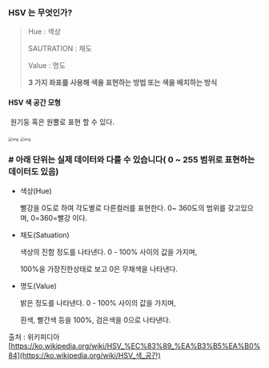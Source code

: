 ### HSV 는 무엇인가?



> Hue : 색상
>
> SAUTRATION : 채도
>
> Value : 명도
>
> **3 가지 좌표를 사용해 색을 표현하는 방법 또는 색을 배치하는 방식**



#### HSV 색 공간 모형

​	원기둥 혹은 원뿔로 표현 할 수 있다.

  <img src="https://upload.wikimedia.org/wikipedia/commons/8/8f/HSV_cylinder.jpg" alt="img" style="zoom: 50%;" />

 <img src="https://upload.wikimedia.org/wikipedia/commons/f/f1/HSV_cone.jpg" alt="img" style="zoom: 50%;" />   



### # 아래 단위는 실제 데이터와 다를 수  있습니다( 0 ~ 255 범위로 표현하는 데이터도 있음)

- 색상(Hue)

   빨강을 0도로 하여 각도별로 다른컬러를 표현한다. 0~ 360도의 범위를 갖고있으며, 0=360=빨강 이다.

- 채도(Satuation)

  색상의 진함 정도를 나타낸다.  0 - 100% 사이의 값을 가지며,

  100%을 가장진한상태로 보고 0은 무채색을 나타낸다.

- 명도(Value)  

  밝은 정도를 나타낸다. 0 - 100% 사이의 값을 가지며,

  흰색, 빨간색 등을 100%, 검은색을 0으로 나타낸다.







출처 : 위키피디아 [https://ko.wikipedia.org/wiki/HSV_%EC%83%89_%EA%B3%B5%EA%B0%84](https://ko.wikipedia.org/wiki/HSV_색_공간)



